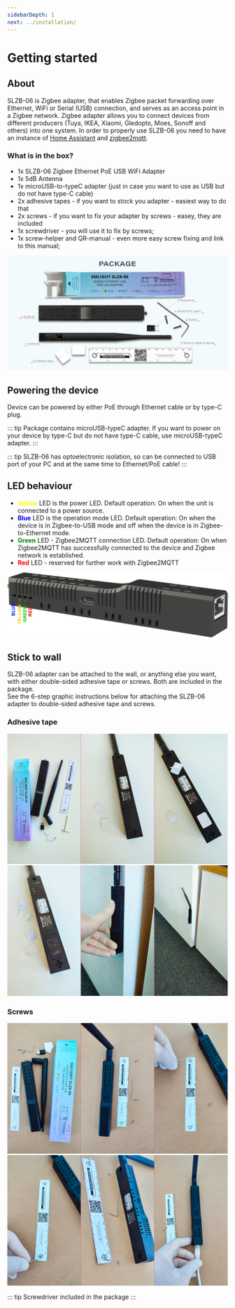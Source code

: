 ```yaml
---
sidebarDepth: 1
next: ../installation/
---
```


# Getting started

## About

SLZB-06 is Zigbee adapter, that enables Zigbee packet forwarding over Ethernet, WiFi or Serial (USB) connection, and serves as an access point in a Zigbee network. Zigbee adapter allows you to connect devices from different producers (Tuya, IKEA, Xiaomi, Gledopto, Moes, Sonoff and others) into one system. In order to properly use SLZB-06 you need to have an instance of [Home Assistant](https://www.home-assistant.io/installation/) and [zigbee2mqtt](https://www.zigbee2mqtt.io/guide/installation/).

### What is in the box?
- 1x SLZB-06 Zigbee Ethernet PoE USB WiFi Adapter
- 1x 5dB Antenna
- 1x microUSB-to-typeC adapter (just in case you want to use as USB but do not have type-C cable)
- 2x adhesive tapes - if you want to stock you adapter - easiest way to do that
- 2x screws - if you want to fix your adapter by screws - easey, they are included
- 1x screwdriver - you will use it to fix by screws;
- 1x screw-helper and QR-manual - even more easy screw fixing and link to this manual;
<img src="../../images/about/package.png" title="SLZB-06 About - Package" class="float-left" />  

## Powering the device
Device can be powered by either PoE through Ethernet cable or by type-C plug.

::: tip
Package contains microUSB-typeC adapter. If you want to power on your device by type-C but do not have type-C cable, use microUSB-typeC adapter.
:::

::: tip
SLZB-06 has optoelectronic isolation, so can be connected to USB port of your PC and at the same time to Ethernet/PoE cable!
:::

## LED behaviour
- **<span style="color:yellow">Yellow</span>** LED is the power LED. Default operation: On when the unit is connected to a power source.
- **<span style="color:blue">Blue</span>** LED is the operation mode LED. Default operation: On when the device is in Zigbee-to-USB mode and off when the device is in Zigbee-to-Ethernet mode.
- **<span style="color:green">Green</span>** LED - Zigbee2MQTT connection LED. Default operation: On when Zigbee2MQTT has successfully connected to the device and Zigbee network is established. 
- **<span style="color:red">Red</span>** LED - reserved for further work with Zigbee2MQTT
<img src="../../images/about/leds-on-case.png" title="SLZB-06 About - Leds on case" class="float-left" />  

## Stick to wall

SLZB-06 adapter can be attached to the wall, or anything else you want, with either double-sided adhesive tape or screws. Both are included in the package.  
See the 6-step graphic instructions below for attaching the SLZB-06 adapter to double-sided adhesive tape and screws.

### Adhesive tape

<img src="../../images/about/ahvesive-first-row.png" title="SLZB-06 About - Adhesive 1" class="float-left" />

<img src="../../images/about/ahvesive-second-row.png" title="SLZB-06 About - Adhesive 2" class="float-left" />

### Screws

<img src="../../images/about/screws-first.png" title="SLZB-06 About - Screws 1" class="float-left" />

<img src="../../images/about/screws-second.png" title="SLZB-06 About - Screws 2" class="float-left" />  
<br>  

::: tip
Screwdriver included in the package
:::